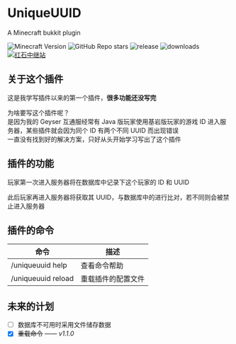 # UniqueUUID
A Minecraft bukkit plugin

![Minecraft Version](https://img.shields.io/badge/Minecraft-1.18~1.21-green) ![GitHub Repo stars](https://img.shields.io/github/stars/klxf/UniqueUUID) ![release](https://img.shields.io/github/v/release/klxf/UniqueUUID) ![downloads](https://img.shields.io/github/downloads/klxf/UniqueUUID/latest/total) [![红石中继站](https://img.shields.io/badge/红石中继站-d8464f)]()

## 关于这个插件
这是我学写插件以来的第一个插件，**很多功能还没写完**

为啥要写这个插件呢？\
是因为我的 Geyser 互通服经常有 Java 版玩家使用基岩版玩家的游戏 ID 进入服务器，某些插件就会因为同个 ID 有两个不同 UUID 而出现错误\
一直没有找到好的解决方案，只好从头开始学习写出了这个插件

## 插件的功能
玩家第一次进入服务器将在数据库中记录下这个玩家的 ID 和 UUID

此后玩家再进入服务器将获取其 UUID，与数据库中的进行比对，若不同则会被禁止进入服务器

## 插件的命令
| 命令               | 描述               |
| ------------------ | ------------------ |
| /uniqueuuid help   | 查看命令帮助       |
| /uniqueuuid reload | 重载插件的配置文件 |

## 未来的计划
- [ ] 数据库不可用时采用文件储存数据
- [x] ~~重载命令~~ *—— v1.1.0*
